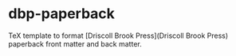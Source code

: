 # dbp-paperback
TeX template to format [Driscoll Brook Press](Driscoll Brook Press) paperback front matter and back matter.
